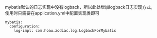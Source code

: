 mybatis默认的日志实现中没有logback，所以此处增加logback日志实现方式，使用时只需要在application.yml中配置实现类即可
```
mybatis:
  configuration:
    log-impl: com.hoau.zodiac.log.LogbackForMybatis
```